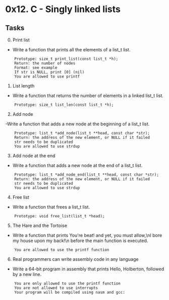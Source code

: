 # 0x12. C - Singly linked lists

## Tasks

0. Print list

- Write a function that prints all the elements of a list_t list.

```
    Prototype: size_t print_list(const list_t *h);
    Return: the number of nodes
    Format: see example
    If str is NULL, print [0] (nil)
    You are allowed to use printf
```

1. List length

- Write a function that returns the number of elements in a linked list_t list.
```
    Prototype: size_t list_len(const list_t *h);
```

2. Add node

-Write a function that adds a new node at the beginning of a list_t list.
```
    Prototype: list_t *add_node(list_t **head, const char *str);
    Return: the address of the new element, or NULL if it failed
    str needs to be duplicated
    You are allowed to use strdup
```

3. Add node at the end

- Write a function that adds a new node at the end of a list_t list.
```
    Prototype: list_t *add_node_end(list_t **head, const char *str);
    Return: the address of the new element, or NULL if it failed
    str needs to be duplicated
    You are allowed to use strdup
```

4. Free list

- Write a function that frees a list_t list.
```
    Prototype: void free_list(list_t *head);
```

5. The Hare and the Tortoise

- Write a function that prints You're beat! and yet, you must allow,\nI bore my house upon my back!\n before the main function is executed.
```
    You are allowed to use the printf function
```

6. Real programmers can write assembly code in any language

- Write a 64-bit program in assembly that prints Hello, Holberton, followed by a new line.
```
    You are only allowed to use the printf function
    You are not allowed to use interrupts
    Your program will be compiled using nasm and gcc:
```